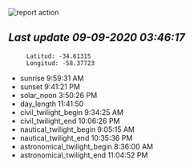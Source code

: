 ![report action](https://github.com/matiasz8/actions-for-reports/workflows/report%20action/badge.svg?branch=develop) 


## *****Last update 09-09-2020 03:46:17*****



		 Latitud: -34.61315
		 Longitud: -58.37723

 - sunrise 	 9:59:31 AM
 - sunset 	 9:41:21 PM
 - solar_noon 	 3:50:26 PM
 - day_length 	 11:41:50
 - civil_twilight_begin 	 9:34:25 AM
 - civil_twilight_end 	 10:06:26 PM
 - nautical_twilight_begin 	 9:05:15 AM
 - nautical_twilight_end 	 10:35:36 PM
 - astronomical_twilight_begin 	 8:36:00 AM
 - astronomical_twilight_end 	 11:04:52 PM
